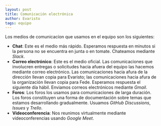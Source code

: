 ```yaml
---
layout: post
title: Comunicación electrónica
author: Evaristo
tags: equipo
---
```


Los medios de comunicacíon que usamos en el equipo son los siguientes:

- **Chat**: Este es el medio más rápido. Esperamos respuesta en minutos si la persona no se
  encuentra en junta o en tomate. Chateamos mediante _Slack_.
- **Correo electrónico**: Este es el medio oficial. Las comunicaciones que involucren entregas o
  solicitudes hacia afuera del equipo las hacemos mediante correo electrónico. Las comunicaciones
  hacia afura de la dirección llevan copia para Evaristo; las comunicaciones hacia afura de la
  organización llevan copia para Fede. Esperamos respuesta el siguiente día hábil. Enviamos correos
  electrónicos mediante _Gmail_.
- **Foros**: Los foros los usamos para comunicaciones de larga duración. Los foros constituyen una
  forma de documentación sobre temas que estamos desarrollando gradualmente. Usuamos _GitHub
  Discussions_, _Issues_ y _Trello_.
- **Videoconferencia**: Nos reunimos virtualmente mediante videoconferencias usando _Google Meet_.
